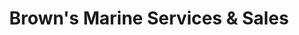 ---
title: "Brown's Marine Services & Sales"
url: /burlington/browns-marine-services-and-sales/
shop: boat
---